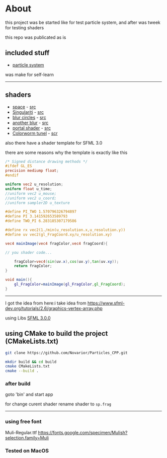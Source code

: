 # About
this project was be started like for test particle system, and after was tweek for testing shaders

this repo was publicated as is

## included stuff
- [particle system](particle.hpp)

was make for self-learn

---
## shaders
- [space](sp3.frag) - [src](https://www.shadertoy.com/view/XlfGRj)
- [Singulariti](sp1.frag) - [src](https://www.shadertoy.com/view/3csSWB)
- [blur circles](sp.frag) - [src](https://www.shadertoy.com/view/7tyyDy)
- [another blur](sp2.frag) - [src](https://www.shadertoy.com/view/4d2Xzw)
- [portal shader](sp4.frag) - [src](https://www.shadertoy.com/view/lcfyDj)
- [Colorworm tunel](sp5.frag) - [scr](https://www.shadertoy.com/view/33sSzf)

also there have a shader template for SFML 3.0

there are some reasons why the template is exactly like this
```glsl
/* Signed distance drawing methods */
#ifdef GL_ES
precision mediump float;
#endif

uniform vec2 u_resolution;
uniform float u_time;
//uniform vec2 u_mouse;
//uniform vec2 u_coord;
//uniform sampler2D u_texture

#define PI_TWO 1.570796326794897
#define PI 3.141592653589793
#define TWO_PI 6.283185307179586

#define rx vec2(1./min(u_resolution.x,u_resolution.y))
#define uv vec2(gl_FragCoord.xy/u_resolution.xy)

vec4 mainImage(vec4 fragColor,vec4 fragCoord){

// you shader code...

    fragColor=vec4(sin(uv.x),cos(uv.y),tan(uv.xy));
    return fragColor;
}

void main(){
    gl_FragColor=mainImage(gl_FragColor,gl_FragCoord);
}

```
---

I got the idea from here:i take idea from
  https://www.sfml-dev.org/tutorials/2.6/graphics-vertex-array.php


using Libs [SFML 3.0.0](https://github.com/SFML/SFML)


## using CMake to build the project (CMakeLists.txt)
```bash
git clone https://github.com/Novarior/Particles_CPP.git

mkdir build && cd build
cmake CMakeLists.txt
cmake --build .
```
### after build
goto 'bin' and start app

for change curent shader rename  shader to `sp.frag`

---

### using free font 
Muli-Regular.ttf
https://fonts.google.com/specimen/Mulish?selection.family=Muli

### Tested on MacOS 
